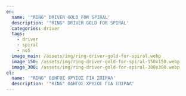 ```yaml
---
en:
  name: '"RING" DRIVER GOLD FOR SPIRAL'
  description: '"RING" DRIVER GOLD FOR SPIRAL'
  categories: driver
  tags:
    - driver
    - spiral
    - no5
  image_main: /assets/img/ring-driver-gold-for-spiral.webp
  image_150: /assets/img/ring-driver-gold-for-spiral-150x150.webp
  image_300: /assets/img/ring-driver-gold-for-spiral-300x300.webp
el:
  name: '"RING" ΟΔΗΓΟΣ ΧΡΥΣΟΣ ΓΙΑ ΣΠΙΡΑΛ'
  description: '"RING" ΟΔΗΓΟΣ ΧΡΥΣΟΣ ΓΙΑ ΣΠΙΡΑΛ'
---
```

